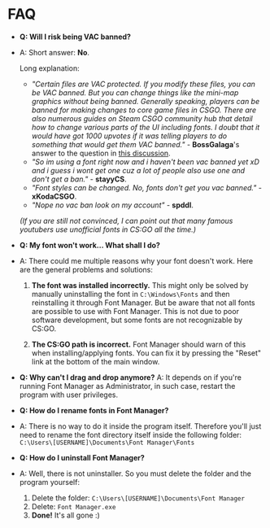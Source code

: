 FAQ
===

- **Q: Will I risk being VAC banned?**

- A: Short answer: **No**.

  Long explanation: 

  - *"Certain files are VAC protected. If you modify these files, you can be VAC banned. But you can change things like the mini-map graphics without being banned. Generally speaking, players can be banned for making changes to core game files in CSGO. There are also numerous guides on Steam CSGO community hub that detail how to change various parts of the UI including fonts. I doubt that it would have got 1000 upvotes if it was telling players to do something that would get them VAC banned."* - **BossGalaga**'s answer to the question in [this discussion](https://steamcommunity.com/discussions/forum/9/135513901704720033/).
  - *"So im using a font right now and i haven't been vac banned yet xD and i guess i wont get one cuz a lot of people also use one and don't get a ban."* - **stayyCS**.
  - *"Font styles can be changed. No, fonts don't get you vac banned."* - **xKodaCSGO**.
  - *"Nope no vac ban look on my account"* - **spddl**.
  
  *(If you are still not convinced, I can point out that many famous youtubers use unofficial fonts in CS:GO all the time.)*




- **Q: My font won't work... What shall I do?**
- A: There could me multiple reasons why your font doesn't work. Here are the general problems and solutions:

  1. **The font was installed incorrectly.**
This might only be solved by manually uninstalling the font in `C:\Windows\Fonts` and then reinstalling it through Font Manager. But be aware that not all fonts are possible to use with Font Manager. This is not due to poor software development, but some fonts are not recognizable by CS:GO.

  2. **The CS:GO path is incorrect.**
Font Manager should warn of this when installing/applying fonts. You can fix it by pressing the "Reset" link at the bottom of the main window.


- **Q: Why can't I drag and drop anymore?**
A: It depends on if you're running Font Manager as Administrator, in such case, restart the program with user privileges.


- **Q: How do I rename fonts in Font Manager?**
- A: There is no way to do it inside the program itself. Therefore you'll just need to rename the font directory itself inside the following folder: `C:\Users\[USERNAME]\Documents\Font Manager\Fonts`


- **Q: How do I uninstall Font Manager?**
- A: Well, there is not uninstaller. So you must delete the folder and the program yourself:
  1. Delete the folder: `C:\Users\[USERNAME]\Documents\Font Manager`
  2. Delete: `Font Manager.exe`
  3. **Done!** It's all gone :)
